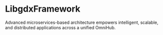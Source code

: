 # LibgdxFramework
Advanced microservices-based architecture empowers intelligent, scalable, and distributed applications across a unified OmniHub.
